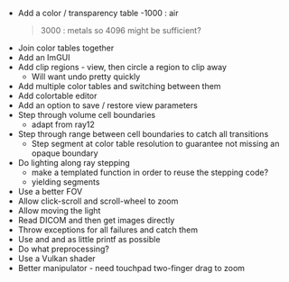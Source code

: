 * Add a color / transparency table
    -1000 : air
    >3000 : metals
    so 4096 might be sufficient?
* Join color tables together
* Add an ImGUI
* Add clip regions - view, then circle a region to clip away
  * Will want undo pretty quickly
* Add multiple color tables and switching between them
* Add colortable editor
* Add an option to save / restore view parameters
* Step through volume cell boundaries
  * adapt from ray12
* Step through range between cell boundaries to catch all transitions
  * Step segment at color table resolution to guarantee not missing an opaque boundary
* Do lighting along ray stepping
  * make a templated function in order to reuse the stepping code?
  * yielding segments
* Use a better FOV
* Allow click-scroll and scroll-wheel to zoom
* Allow moving the light
* Read DICOM and then get images directly
* Throw exceptions for all failures and catch them
* Use <iostream> and <format> and as little printf as possible
* Do what preprocessing?
* Use a Vulkan shader
* Better manipulator - need touchpad two-finger drag to zoom
